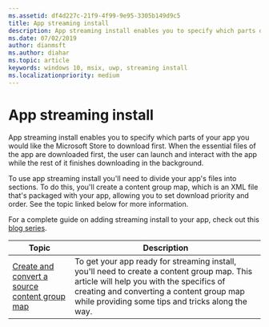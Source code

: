 ```yaml
---
ms.assetid: df4d227c-21f9-4f99-9e95-3305b149d9c5
title: App streaming install
description: App streaming install enables you to specify which parts of your app you would like the Microsoft Store to download first. 
ms.date: 07/02/2019
author: dianmsft
ms.author: diahar
ms.topic: article
keywords: windows 10, msix, uwp, streaming install
ms.localizationpriority: medium
---
```


# App streaming install

App streaming install enables you to specify which parts of your app you would like the Microsoft Store to download first. When the essential files of the app are downloaded first, the user can launch and interact with the app while the rest of it finishes downloading in the background.

To use app streaming install you'll need to divide your app's files into sections. To do this, you'll create a content group map, which is an XML file that's packaged with your app, allowing you to set download priority and order. See the topic linked below for more information.

For a complete guide on adding streaming install to your app, check out this [blog series](https://blogs.msdn.microsoft.com/appinstaller/2017/03/15/uwp-streaming-app-installation/).

| Topic | Description |
|-------|-------------|
| [Create and convert a source content group map](create-cgm.md) | To get your app ready for streaming install, you'll need to create a content group map. This article will help you with the specifics of creating and converting a content group map while providing some tips and tricks along the way. |